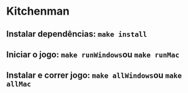 # Kitchenman

## Instalar dependências: ```make install```

## Iniciar o jogo: ```make runWindows```ou ```make runMac```

## Instalar e correr jogo: ```make allWindows```ou ```make allMac```
